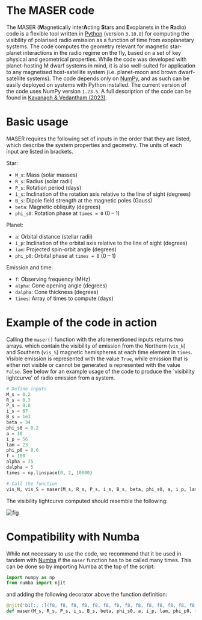 # The MASER code
The MASER (**M**agnetically inter**A**cting **S**tars and **E**xoplanets in the **R**adio) code is a flexible tool written in [Python](https://www.python.org/) (version `3.10.8`) for computing the visibility of polarised radio emission as a function of time from exoplanetary systems. The code computes the geometry relevant for magnetic star-planet interactions in the radio regime on the fly, based on a set of key physical and geometrical properties. While the code was developed with planet-hosting M dwarf systems in mind, it is also well-suited for application to any magnetised host-satellite system (i.e. planet-moon and brown dwarf-satellite systems). The code depends only on [NumPy](https://numpy.org/), and as such can be easily deployed on systems with Python installed. The current version of the code uses NumPy version `1.23.5`. A full description of the code can be found in [Kavanagh & Vedantham (2023)]().

# Basic usage
MASER requires the following set of inputs in the order that they are listed, which describe the system properties and geometry. The units of each input are listed in brackets.

Star:
- `M_s`: Mass (solar masses)
- `R_s`: Radius (solar radii)
- `P_s`: Rotation period (days)
- `i_s`: Inclination of the rotation axis relative to the line of sight (degrees)
- `B_s`: Dipole field strength at the magnetic poles (Gauss)
- `beta`: Magnetic obliquity (degrees)
- `phi_s0`: Rotation phase at ``times = 0`` (0 – 1)

Planet:
- `a`: Orbital distance (stellar radii)
- `i_p`: Inclination of the orbital axis relative to the line of sight (degrees)
- `lam`: Projected spin-orbit angle (degrees)
- `phi_p0`: Orbital phase at ``times = 0`` (0 – 1)

Emission and time:
- `f`: Observing frequency (MHz)
- `alpha`: Cone opening angle (degrees)
- `dalpha`: Cone thickness (degrees)
- `times`: Array of times to compute (days)

# Example of the code in action
Calling the `maser()` function with the aforementioned inputs returns two arrays. which contain the visibility of emission from the Northern (`vis_N`) and Southern (`vis_S`) magnetic hemispheres at each time element in `times`. Visible emission is represented with the value `True`, while emission that is either not visible or cannot be generated is represented with the value `False`. See below for an example usage of the code to produce the \`visibility lightcurve' of radio emission from a system.
```python
# Define inputs
M_s = 0.2
R_s = 0.3
P_s = 0.8
i_s = 67
B_s = 1e3
beta = 34
phi_s0 = 0.2
a = 10
i_p = 56
lam = 23
phi_p0 = 0.6
f = 100
alpha = 75
dalpha = 5
times = np.linspace(0, 2, 10000)

# Call the function
vis_N, vis_S = maser(M_s, R_s, P_s, i_s, B_s, beta, phi_s0, a, i_p, lam, phi_p0, f, alpha, dalpha, times)
```
The visibility lightcurve computed should resemble the following:

![fig](https://user-images.githubusercontent.com/24622499/232755000-d36b8aa1-d747-4c8a-a97c-0249238bb99e.png)

# Compatibility with Numba
While not necessary to use the code, we recommend that it be used in tandem with [Numba](https://numba.pydata.org/) if the `maser` function has to be called many times. This can be done so by importing Numba at the top of the script:
```python
import numpy as np
from numba import njit
```
and adding the following decorator above the function definition:
```python
@njit('b1[:, :](f8, f8, f8, f8, f8, f8, f8, f8, f8, f8, f8, f8, f8, f8, f8[:])')
def maser(M_s, R_s, P_s, i_s, B_s, beta, phi_s0, a, i_p, lam, phi_p0, f, alpha, dalpha, times):
```
